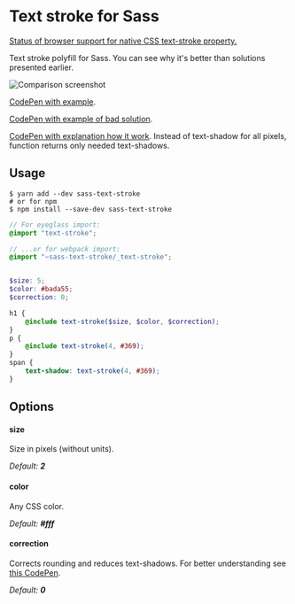 # Text stroke for Sass

[Status of browser support for native CSS text-stroke property.](https://caniuse.com/#feat=text-stroke)

Text stroke polyfill for Sass. You can see why it's better than solutions presented earlier.

![Comparison screenshot](https://rawgit.com/hudochenkov/sass-text-stroke/master/example.png)

[CodePen with example](http://codepen.io/hudochenkov/pen/RPKBoO?editors=110).

[CodePen with example of bad solution](http://codepen.io/hudochenkov/pen/yNgqVg?editors=110).

[CodePen with explanation how it work](http://codepen.io/hudochenkov/pen/BNpxMr?editors=110). Instead of text-shadow for all pixels, function returns only needed text-shadows.

## Usage

````
$ yarn add --dev sass-text-stroke
# or for npm
$ npm install --save-dev sass-text-stroke
````

```scss
// For eyeglass import:
@import "text-stroke";

// ...or for webpack import:
@import "~sass-text-stroke/_text-stroke";


$size: 5;
$color: #bada55;
$correction: 0;

h1 {
    @include text-stroke($size, $color, $correction);
}
p {
    @include text-stroke(4, #369);
}
span {
    text-shadow: text-stroke(4, #369);
}
```

## Options

#### size

Size in pixels (without units).

_Default: **2**_

#### color

Any CSS color.

_Default: **#fff**_

#### correction

Corrects rounding and reduces text-shadows.  For better understanding see [this CodePen](http://codepen.io/hudochenkov/pen/BNpxMr?editors=110).

_Default: **0**_
